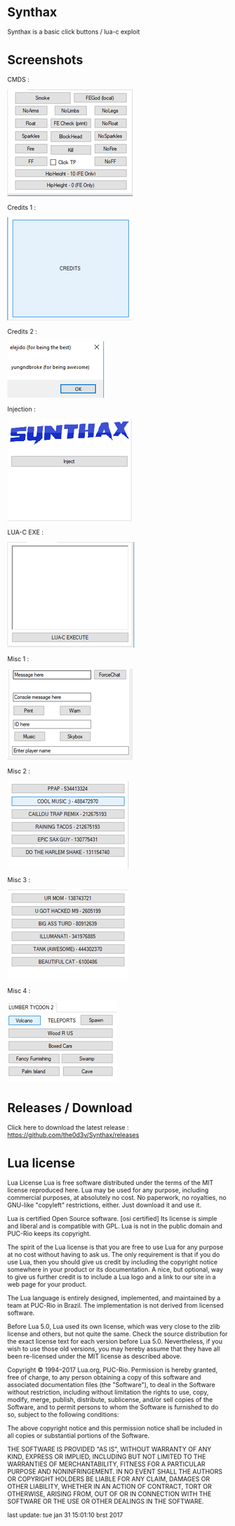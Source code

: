 # Synthax

Synthax is a basic click buttons / lua-c exploit 

# Screenshots
CMDS :

![alt text](https://raw.githubusercontent.com/the0d3v/Synthax/master/Screenshots/CMDS.png)

Credits 1 :

![alt text](https://raw.githubusercontent.com/the0d3v/Synthax/master/Screenshots/CREDITS1.png)

Credits 2 :

![alt text](https://raw.githubusercontent.com/the0d3v/Synthax/master/Screenshots/CREDITS2.png)

Injection :

![alt text](https://raw.githubusercontent.com/the0d3v/Synthax/master/Screenshots/INJECTION.png)

LUA-C EXE :

![alt text](https://raw.githubusercontent.com/the0d3v/Synthax/master/Screenshots/LUA-C.png)

Misc 1 :

![alt text](https://raw.githubusercontent.com/the0d3v/Synthax/master/Screenshots/MISC1.png)

Misc 2 :

![alt text](https://raw.githubusercontent.com/the0d3v/Synthax/master/Screenshots/MISC2.png)

Misc 3 :

![alt text](https://raw.githubusercontent.com/the0d3v/Synthax/master/Screenshots/MISC3.png)

Misc 4 :

![alt text](https://raw.githubusercontent.com/the0d3v/Synthax/master/Screenshots/MISC4.png)

# Releases / Download

Click here to download the latest release : https://github.com/the0d3v/Synthax/releases

# Lua license
Lua License
Lua is free software distributed under the terms of the MIT license reproduced here. Lua may be used for any purpose, including commercial purposes, at absolutely no cost. No paperwork, no royalties, no GNU-like "copyleft" restrictions, either. Just download it and use it.

Lua is certified Open Source software.  [osi certified] Its license is simple and liberal and is compatible with GPL. Lua is not in the public domain and PUC-Rio keeps its copyright.

The spirit of the Lua license is that you are free to use Lua for any purpose at no cost without having to ask us. The only requirement is that if you do use Lua, then you should give us credit by including the copyright notice somewhere in your product or its documentation. A nice, but optional, way to give us further credit is to include a Lua logo and a link to our site in a web page for your product.

The Lua language is entirely designed, implemented, and maintained by a team at PUC-Rio in Brazil. The implementation is not derived from licensed software.

Before Lua 5.0, Lua used its own license, which was very close to the zlib license and others, but not quite the same. Check the source distribution for the exact license text for each version before Lua 5.0. Nevertheless, if you wish to use those old versions, you may hereby assume that they have all been re-licensed under the MIT license as described above.

Copyright © 1994–2017 Lua.org, PUC-Rio.
Permission is hereby granted, free of charge, to any person obtaining a copy of this software and associated documentation files (the "Software"), to deal in the Software without restriction, including without limitation the rights to use, copy, modify, merge, publish, distribute, sublicense, and/or sell copies of the Software, and to permit persons to whom the Software is furnished to do so, subject to the following conditions:

The above copyright notice and this permission notice shall be included in all copies or substantial portions of the Software.

THE SOFTWARE IS PROVIDED "AS IS", WITHOUT WARRANTY OF ANY KIND, EXPRESS OR IMPLIED, INCLUDING BUT NOT LIMITED TO THE WARRANTIES OF MERCHANTABILITY, FITNESS FOR A PARTICULAR PURPOSE AND NONINFRINGEMENT. IN NO EVENT SHALL THE AUTHORS OR COPYRIGHT HOLDERS BE LIABLE FOR ANY CLAIM, DAMAGES OR OTHER LIABILITY, WHETHER IN AN ACTION OF CONTRACT, TORT OR OTHERWISE, ARISING FROM, OUT OF OR IN CONNECTION WITH THE SOFTWARE OR THE USE OR OTHER DEALINGS IN THE SOFTWARE.

last update: tue jan 31 15:01:10 brst 2017
